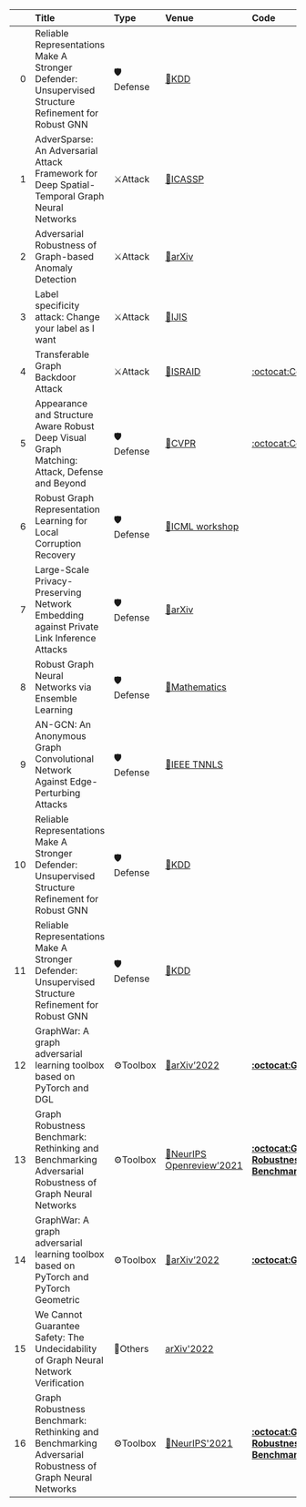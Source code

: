 |    | Title                                                                                                   | Type     | Venue                                                                                                                                                          | Code                                                                          |   Year | State   | Date       |
|---:|:--------------------------------------------------------------------------------------------------------|:---------|:---------------------------------------------------------------------------------------------------------------------------------------------------------------|:------------------------------------------------------------------------------|-------:|:--------|:-----------|
|  0 | Reliable Representations Make A Stronger Defender: Unsupervised Structure Refinement for Robust GNN     | 🛡Defense | [📝KDD](https://ponderly.github.io/pub/STABLE_KDD2022.pdf)                                                                                                     |                                                                               |   2022 | Removed | 2022-07-04 |
|  1 | AdverSparse: An Adversarial Attack Framework for Deep Spatial-Temporal Graph Neural Networks            | ⚔Attack  | [📝ICASSP](https://ieeexplore.ieee.org/abstract/document/9747850)                                                                                              |                                                                               |   2022 | Added   | 2022-07-04 |
|  2 | Adversarial Robustness of Graph-based Anomaly Detection                                                 | ⚔Attack  | [📝arXiv](https://arxiv.org/abs/2206.08260)                                                                                                                    |                                                                               |   2022 | Added   | 2022-07-04 |
|  3 | Label specificity attack: Change your label as I want                                                   | ⚔Attack  | [📝IJIS](https://onlinelibrary.wiley.com/doi/full/10.1002/int.22902)                                                                                           |                                                                               |   2022 | Added   | 2022-07-04 |
|  4 | Transferable Graph Backdoor Attack                                                                      | ⚔Attack  | [📝ISRAID](https://arxiv.org/abs/2207.00425)                                                                                                                   | [:octocat:Code](https://github.com/Metaoblivion/Bandit_GNN_Attack)            |   2022 | Added   | 2022-07-04 |
|  5 | Appearance and Structure Aware Robust Deep Visual Graph Matching: Attack, Defense and Beyond            | 🛡Defense | [📝CVPR](https://openaccess.thecvf.com/content/CVPR2022/html/Ren_Appearance_and_Structure_Aware_Robust_Deep_Visual_Graph_Matching_Attack_CVPR_2022_paper.html) | [:octocat:Code](https://github.com/Thinklab-SJTU/RobustMatch)                 |   2022 | Added   | 2022-07-04 |
|  6 | Robust Graph Representation Learning for Local Corruption Recovery                                      | 🛡Defense | [📝ICML workshop](https://yuguangwang.github.io/papers/L_p_graph_regularizer_ICML%20TAG%202022.pdf)                                                            |                                                                               |   2022 | Added   | 2022-07-04 |
|  7 | Large-Scale Privacy-Preserving Network Embedding against Private Link Inference Attacks                 | 🛡Defense | [📝arXiv](https://arxiv.org/abs/2205.14440)                                                                                                                    |                                                                               |   2022 | Added   | 2022-07-04 |
|  8 | Robust Graph Neural Networks via Ensemble Learning                                                      | 🛡Defense | [📝Mathematics](https://www.mdpi.com/2227-7390/10/8/1300/html)                                                                                                 |                                                                               |   2022 | Added   | 2022-07-04 |
|  9 | AN-GCN: An Anonymous Graph Convolutional Network Against Edge-Perturbing Attacks                        | 🛡Defense | [📝IEEE TNNLS](https://ieeexplore.ieee.org/abstract/document/9775013)                                                                                          |                                                                               |   2022 | Added   | 2022-07-04 |
| 10 | Reliable Representations Make A Stronger Defender: Unsupervised Structure Refinement for Robust GNN     | 🛡Defense | [📝KDD](https://arxiv.org/abs/2207.00012)                                                                                                                      |                                                                               |   2022 | Added   | 2022-07-04 |
| 11 | Reliable Representations Make A Stronger Defender: Unsupervised Structure Refinement for Robust GNN     | 🛡Defense | [📝KDD](https://ponderly.github.io/pub/STABLE_KDD2022.pdf)                                                                                                     |                                                                               |   2022 | Added   | 2022-06-24 |
| 12 | GraphWar: A graph adversarial learning toolbox based on PyTorch and DGL                                 | ⚙Toolbox | [📝arXiv’2022]()                                                                                                                                               | [**:octocat:GraphWar**](https://github.com/EdisonLeeeee/GraphWar)             |   2022 | Removed | 2022-06-13 |
| 13 | Graph Robustness Benchmark: Rethinking and Benchmarking Adversarial Robustness of Graph Neural Networks | ⚙Toolbox | [📝NeurIPS Openreview’2021](https://openreview.net/forum?id=pBwQ82pYha)                                                                                        | [**:octocat:Graph Robustness Benchmark (GRB)**](https://github.com/thudm/grb) |   2021 | Removed | 2022-06-13 |
| 14 | GraphWar: A graph adversarial learning toolbox based on PyTorch and PyTorch Geometric                   | ⚙Toolbox | [📝arXiv’2022]()                                                                                                                                               | [**:octocat:GraphWar**](https://github.com/EdisonLeeeee/GraphWar)             |   2022 | Added   | 2022-06-13 |
| 15 | We Cannot Guarantee Safety: The Undecidability of Graph Neural Network Verification                     | 🚀Others | [arXiv'2022](https://arxiv.org/abs/2206.05070)                                                                                                                 |                                                                               |   2022 | Added   | 2022-06-13 |
| 16 | Graph Robustness Benchmark: Rethinking and Benchmarking Adversarial Robustness of Graph Neural Networks | ⚙Toolbox | [📝NeurIPS'2021](https://openreview.net/forum?id=pBwQ82pYha)                                                                                                   | [**:octocat:Graph Robustness Benchmark (GRB)**](https://github.com/thudm/grb) |   2021 | Added   | 2022-06-13 |
